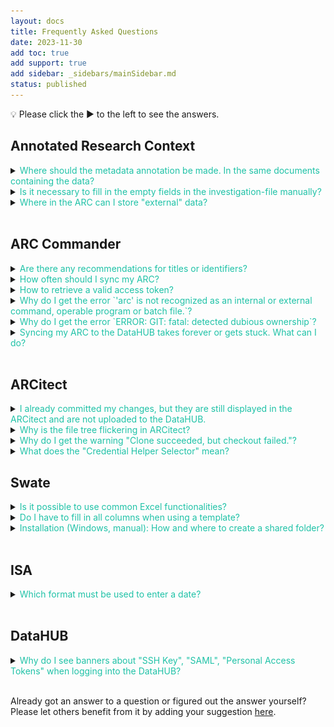 ```yaml
---
layout: docs
title: Frequently Asked Questions
date: 2023-11-30
add toc: true 
add support: true 
add sidebar: _sidebars/mainSidebar.md
status: published
---
```


:bulb: Please click the &#x25B6; to the left to see the answers.

## Annotated Research Context

<details><summary><span style="color: #1fc2a7">
Where should the metadata annotation be made. In the same documents containing the data? 
</summary>
<br>

No. The metadata describing the data is collected in a separate xlsx-file &ndash; called `isa.assay.xlsx` &ndash; that resides in the parent folder of the dataset.

:bulb: For more information, check out our guides on [annotating data in your ARC](./../guides/index-AnnotateDataInYourARC.html). 

<br>
</details>

<details><summary><span style="color: #1fc2a7">
Is it necessary to fill in the empty fields in the investigation-file manually? 
</summary>
<br>
No. Although it is possible to fill out the workbook manually, we recommend using <a href="https://nfdi4plants.org/nfdi4plants.knowledgebase/docs/implementation/ArcCommander.html">ARC Commander</a> or <a href="https://nfdi4plants.org/nfdi4plants.knowledgebase/docs/ARCitect-Manual/index.html">ARCitect</a> to add this metadata.
<br>
</details>

<details><summary><span style="color: #1fc2a7">
Where in the ARC can I store "external" data? 
</summary>
<br>

Research projects rarely start out of the blue. Rather every project builds on previous findings and published datasets.
To properly re-use and reference such a dataset, we recommend to add a `study` to your ARC. Every study by default comes with four parts:

```
└── <StudyName>
    ├── README.md
    ├── isa.study.xlsx
    ├── protocols
    └── resources
```

- In the `resources` directory you can add the data (e.g. supplemental data files)
- In the `protocols` directory you can add notes on how you retrieved the data and from where.
- The study is registered in your ARC's `isa.investigation.xlsx`, which includes a section "STUDY PUBLICATIONS" for every study. Here, you can add publication details (author, DOI, etc.) about the external data source.

<br>
</details>


<br>

## ARC Commander

<details><summary><span style="color: #1fc2a7">
Are there any recommendations for titles or identifiers?
</summary>
<br>
Avoid using spaces in the identifier. Use underscores and capital letters instead. There are no specific restrictions regarding the title. Although it is possible to fill in the workbook manually, we recommend using <a href="https://nfdi4plants.org/nfdi4plants.knowledgebase/docs/implementation/ArcCommander.html">ARC Commander</a> to add this metadata.
<br>
</details>

<details><summary><span style="color: #1fc2a7">
How often should I sync my ARC?
</summary>
<br>
We would not want to recommend a fixed time interval (once every hour / day / week) for how often you ideally sync the ARC. In general, the more you work with your ARC, the more you add or update, annotate or analyze data, the more you will want to make sure these changes are saved. Consider the syncing as a way to backup your project's progress as well as an "undo button".

:bulb: For more details, check out the [Syncing Recommendations](./../guides/arc_SyncingRecommendation.html)

<br>
</details>

<details><summary><span style="color: #1fc2a7">
How to retrieve a valid access token?
</summary>
<br>
Please follow the short instructions below.  

Alternatively, please visit <a href="https://github.com/nfdi4plants/arcCommander/discussions/157English">#157 in the ARC Commander repository's discussion section</a> for detailed instructions.  
<br>
Note: This also works for "arc get"  
<br>

___TLDR:___  

- Have a GitLab account (here: <a href="https://git.nfdi4plants.org/explore">DataPLANT DataHUB</a>)  
- Generate a personal GitLab access token (Preferences -> Access Tokens) (with API and read/write repository)  
- Copy token string  
- Clone a GitLab repo with adjusted address (one for which you have the respective access rights):  

```BASH
git clone https://oauth2:TOKENSTRING@git.nfdi4plants.org/abc/xyz  
```

<br>
In case you created a <i>project access token</i> instead of a <i>personal access token</i>, a <a href="https://docs.gitlab.com/ee/user/project/settings/project_access_tokens.html#bot-users-for-projects">GitLab bot</a> will join your project as a member.  
Please note that this is supportive and not a “negative” bot in case you are not familiar with this. (Thanks to <a href="https://github.com/Zerskk">@Zerskk</a> and <a href="https://github.com/j-bauer">@j-bauer</a> for providing the background knowledge on this.)  
<br>
However, for the steps above, you want to create a <b>personal access token</b>.  
<br>
</details>

<details><summary><span style="color: #1fc2a7">
Why do I get the error `'arc' is not recognized as an internal or external command, operable program or batch file.`?
</summary>
<br>

Your machine cannot find your ARC commander executable. Possible reasons are that you have not yet installed the ARC commander or that the `arc` executable was not added to your path. 

Please carefully retry the [ARC Commander setup](./../ArcCommanderManual/index-setup.html). 

If this does not do the trick, please follow these steps towards debugging (on Windows): 

1. Open the command prompt (cmd) or powershell in the folder (e.g. `C:\Programs\ArcCommander`) where you stored the ARC Commander program (e.g. arc.exe). If `arc --version` shows the version, the executable is intact. 
2. Next, execute `path` to check wether the folder (e.g. `C:\Programs\ArcCommander`) appears in your path.
3. Adapt the user's path (not admin)
   
:bulb: If you do not have admin rights on the computer, please open the settings "Edit environment variables for your account" and follow steps described in the [ARC Commander setup](./../ArcCommanderManual/index-setup.html).


<br>
</details>



<details><summary><span style="color: #1fc2a7">
Why do I get the error `ERROR: GIT: fatal: detected dubious ownership`?
</summary>
<br>

This error occurs when working on a mounted network drive (Fileshare, File Server, NAS). Very simplified: the user on the computer and the owner of the network drive differ and git tries to safe you from working in a folder you do not own. 

You can circumvent this error by adding **all directories** to your list of safe directories via the following command: 

```bash
git config --global --add safe.directory *
```

This might however pose a safety risk. Please read the details here: https://www.git-scm.com/docs/git-config#Documentation/git-config.txt-safedirectory


</details>

<details><summary><span style="color: #1fc2a7">
Syncing my ARC to the DataHUB takes forever or gets stuck. What can I do?
</summary>
<br>
This is likely due to handling a big volume of data. 

Solution: Increase git's http post buffer

Execute the following command in your command line:

```
git config --global http.postBuffer 524288000
```

- 500 MB: 524288000
- 1 GB: 1048576000
- 2 GB: 2097152000

source: https://stackoverflow.com/questions/6887228/git-hangs-while-writing-objects
<br>
</details>


<br>


## ARCitect

<details>
<summary><span style="color: #1fc2a7">
I already committed my changes, but they are still displayed in the ARCitect and are not uploaded to the DataHUB.
</summary>
<br>

Sometimes, the ARCitect does not "accept" a commit or when writing a commit message and hitting the "commit" button the changes are still displayed. You can try the following:

1. Close all windows (e.g. windows explorer) and files (in particular Excel workbooks) related to the ARC
2. Try to commit again.

:bulb: In general, we recommend to close all isa.investigation.xlsx, isa.study.xlsx and isa.assay.xlsx workbooks when working on your ARC using ARCitect.

<br>
</details>

<details>
<summary><span style="color: #1fc2a7">
Why is the file tree flickering in ARCitect?
</summary>
<br>

So far we only saw this bug on macOS with ARCs stored in a folder that is watched and synced by iCloud (typically the `Desktop` and `Documents` folder and sub-folders). Please store your ARCs in folders outside iCloud.

<br>
</details>

<details>
<summary><span style="color: #1fc2a7">
Why do I get the warning "Clone succeeded, but checkout failed."?
</summary>
<br>

This warning is likely due to an issue with your Git or Git LFS installation.
If you see this error, when using ARCitect (version ≥ 0.0.21) under Windows or Linux, please let us know via e.g. helpdesk.

On macOS ARCitect's git dependency is not yet in place.
Please follow [this workaround](https://github.com/nfdi4plants/ARCitect/discussions/88).

<br>
</details>


<details>
<summary><span style="color: #1fc2a7">
What does the "Credential Helper Selector" mean?
</summary>
<br>

During ARCitect login, Windows asks you wether you want to use a "Credential Helper". This can be used to store your DataHUB credentials. You do not need this for ARCitect to work. You can choose "no helper" or "manager" and tick the check box "always use this from now on" to avoid the popup in the future.

![](./../img/faq-CredentialHelperSelector.png)

<br>
</details>


## Swate

<details><summary><span style="color: #1fc2a7">
Is it possible to use common Excel functionalities?
</summary>
<br>
Yes. In fact, this is one of the reasons why we decided to embed Swate within Excel, as it allows users to continue using the Excel functionality they are accustomed to.
<br>
</details>

<details><summary><span style="color: #1fc2a7">
Do I have to fill in all columns when using a template?
</summary>
<br>
No. However, if you want to submit your data to a <a href="https://nfdi4plants.org/nfdi4plants.knowledgebase/docs/fundamentals/PublicDataRepositories.html">public data repository</a>, these will require specific metadata. For this purpose we provide the corresponding templates helping you to annotate your data accordingly.
<br>
</details>
<details><summary><span style="color: #1fc2a7">
Installation (Windows, manual): How and where to create a shared folder?
</summary>
<br>
Wherever you created your <b>folder-to-be-shared</b> according to <a href="https://nfdi4plants.org/nfdi4plants.knowledgebase/docs/SwateManual/swate_installation_desktop-win-manually.html">these instructions</a>, you need to have the right to <a href="https://learn.microsoft.com/en-us/office/dev/add-ins/testing/create-a-network-shared-folder-catalog-for-task-pane-and-content-add-ins#share-a-folder">share a folder</a> at this particular location.  
<br>
<br>
This might not be possible at <span style="background-color: grey">'C:\folder-to-be-shared'</span> but, when you go one level down, into <span style="background-color: grey">'Users'</span>, <span style="background-color:grey">'C:\Users\folder-to-be-shared'</span> might be sharable. You can share a folder when the <span style="background-color:grey">'Sharing'</span> tab is shown next to the <span style="background-color:grey">'General'</span> tab in the properties dialog window (right click on the <b>folder-to-be-shared</b>, select 'properties').  
<br>
When you created a <b>folder-to-be-shared</b>, placed the latest manifest(s) from the zip-extracted <a href="https://github.com/nfdi4plants/Swate/blob/developer/.assets/swate-win.zip?raw=true">download</a> into it (<span style="background-color:grey">'core_manifest.xml'</span>, and optional: <span style="background-color:grey">'experts_manifest.xml'</span>), finished <a href="https://learn.microsoft.com/en-us/office/dev/add-ins/testing/create-a-network-shared-folder-catalog-for-task-pane-and-content-add-ins#share-a-folder">these steps</a> and continue with <a href="https://learn.microsoft.com/en-us/office/dev/add-ins/testing/create-a-network-shared-folder-catalog-for-task-pane-and-content-add-ins#configure-the-trust-manually">these steps</a> in Excel, you should be ready to dive into Swate. - Enjoy 🚀
<br>
</details>
<br>

## ISA

<details><summary><span style="color: #1fc2a7">
Which format must be used to enter a date?
</summary>
<br>
String formatted as ISO8601 date: YYYY-MM-DD
<br>
</details>
<br>


## DataHUB

<details><summary><span style="color: #1fc2a7">
Why do I see banners about "SSH Key", "SAML", "Personal Access Tokens" when logging into the DataHUB?
</summary>
<br>

After login to the DataHUB you see the following banners

![](./../img/faq-DataHUB-Tokens.png)

If you use DataPLANT tools (ARCitect or ARC commander) to sync your ARC with the DataHUB, you can safely ignore them and click "Don't show again".


<br>
</details>

<!--

## DataPLAN

<details><summary><span style="color: #1fc2a7">
Question
</summary>
<br>

Answer


<br>
</details>

<!--Other Design-version

**Q:**  Which format must be used to enter a date?

**A:**  String formatted as ISO8601 date: YYYY-MM-DD-->

<br>

Already got an answer to a question or figured out the answer yourself? Please let others benefit from it by adding your suggestion [here](https://github.com/nfdi4plants/nfdi4plants.knowledgebase/issues/new?assignees=CMR248&labels=FAQ&projects=&template=contribution-to-the-faq-section.md&title=%5BFAQ%5D).
